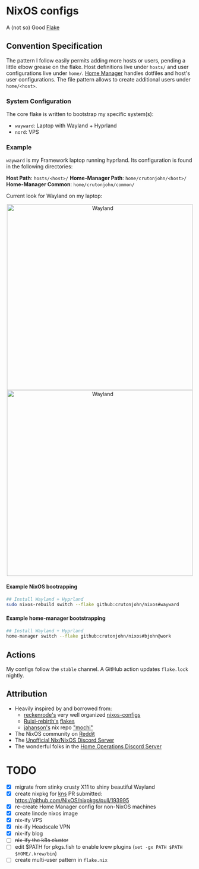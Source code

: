 # NixOS configs

A (not so) Good [Flake][1]

## Convention Specification

The pattern I follow easily permits adding more hosts or users, pending a little elbow grease on the flake. Host definitions
live under `hosts/` and user configurations live under `home/`. [Home Manager][2] handles dotfiles and host's user configurations.
The file pattern allows to create additional users under `home/<host>`.

### System Configuration

The core flake is written to bootstrap my specific system(s):

- `wayward`: Laptop with Wayland + Hyprland
- `nord`: VPS

### Example

`wayward` is my Framework laptop running hyprland. Its configuration is found in the following directories:

**Host Path**: `hosts/<host>/`
**Home-Manager Path**: `home/crutonjohn/<host>/`
**Home-Manager Common**: `home/crutonjohn/common/`

Current look for Wayland on my laptop:

<p align="center">
  <a href="https://raw.githubusercontent.com/crutonjohn/nixos/master/framework-wayland.png">
    <img src="https://raw.githubusercontent.com/crutonjohn/nixos/master/framework-wayland.png" width="500px" alt="Wayland"/>
  </a>
  <a href="https://raw.githubusercontent.com/crutonjohn/nixos/master/framework-wayland.png">
    <img src="https://raw.githubusercontent.com/crutonjohn/nixos/master/framework-wayland.png" width="500px" alt="Wayland"/>
  </a>
</p>

#### Example NixOS bootrapping

```bash
## Install Wayland + Hyprland
sudo nixos-rebuild switch --flake github:crutonjohn/nixos#wayward
```

#### Example home-manager bootstrapping

```bash
## Install Wayland + Hyprland
home-manager switch --flake github:crutonjohn/nixos#bjohn@work
```

## Actions

My configs follow the `stable` channel.  A GitHub action updates `flake.lock` nightly.

## Attribution
* Heavily inspired by and borrowed from:
  * [reckenrode's](https://github.com/reckenrode) very well organized [nixos-configs](https://github.com/reckenrode/nixos-configs)
  * [Ruixi-rebirth's](https://github.com/Ruixi-rebirth) [flakes](https://github.com/Ruixi-rebirth/flakes)
  * [jahanson's](https://github.com/jahanson) nix repo ["mochi"](https://github.com/jahanson/mochi) 
* The NixOS community on [Reddit](https://www.reddit.com/r/NixOS/)
* The [Unofficial Nix/NixOS Discord Server](https://discord.com/invite/RbvHtGa)
* The wonderful folks in the [Home Operations Discord Server](https://discord.gg/home-operations)

# TODO
- [x] migrate from stinky crusty X11 to shiny beautiful Wayland
- [x] create nixpkg for [kns](https://github.com/blendle/kns) PR submitted: https://github.com/NixOS/nixpkgs/pull/193995
- [x] re-create Home Manager config for non-NixOS machines
- [x] create linode nixos image
- [x] nix-ify VPS
- [x] nix-ify Headscale VPN
- [x] nix-ify blog
- [ ] ~~nix-ify the k8s cluster~~
- [ ] edit $PATH for pkgs.fish to enable krew plugins (`set -gx PATH $PATH $HOME/.krew/bin`)
- [ ] create multi-user pattern in `flake.nix`

[1]: https://nixos.wiki/wiki/Flakes
[2]: https://github.com/nix-community/home-manager
